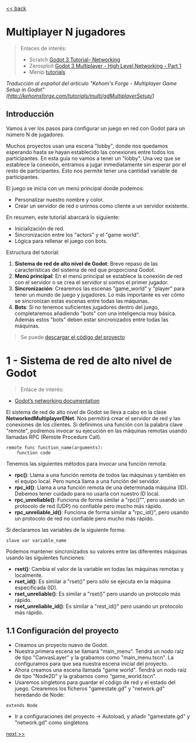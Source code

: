 
[<< back](../README.md)

# Multiplayer N jugadores

> Enlaces de interés:
> * Scratch [Godot 3 Tutorial– Networking](https://gamefromscratch.com/godot-3-tutorial-networking/)
> * Zerosploit [Godot 3 Multiplayer - High Level Networking - Part 1](https://www.youtube.com/watch?v=TGIWD24QIvY)
> * Menip [tutorials](https://gitlab.com/menip/godot-multiplayer-tutorials)

_Traducción al español del artículo "Kehom's Forge - Multiplayer Game Setup in Godot"
(http://kehomsforge.com/tutorials/multi/gdMultiplayerSetup/)_

## Introducción

Vamos a ver los pasos para configurar un juego en red con Godot para un número N de jugadores.

Muchos proyectos usan una escena "lobby", donde nos quedamos esperando hasta se hayan establecido las conexiones entre todos los participantes. En esta guía no vamos a tener un "lobby". Una vez que se establece la conexión, entramos a jugar inmediatamente sin esperar por el resto de participantes. Esto nos permite tener una cantidad variable de participantes.

El juego se inicia con un menú principal donde podemos:
* Personalizar nuestro nombre y color.
* Crear un servidor de red o unirnos como cliente a un servidor existente.


En resumen, este tutorial abarcará lo siguiente:
* Inicialización de red.
* Sincronización entre los "actors" y el "game world".
* Lógica para rellenar el juego con bots.

Estructura del tutorial:
1. **Sistema de red de alto nivel de Godot**: Breve repaso de las características del sistema de red que proporciona Godot.
2. **Menú principal**: En el menú principal se establece la conexión de red con el servidor o se crea el servidor si somos el primer jugador.
3. **Sincronización**: Crearemos las escenas "game_world" y "player" para tener un mundo de juego y jugadores. Lo más importante es ver cómo se sincronizan estas escenas entre todas las máquinas.
4. **Bots**: Si no tenemos suficientes jugadores dentro del juego, completaremos añadiendo "bots" con una inteligencia muy básica. Además estos "bots" deben estar sincronizados entre todas las máquinas.

> Se puede [descargar el código del proyecto](https://github.com/Kehom/gdMultiplayerTutorial)

# 1 - Sistema de red de alto nivel de Godot

> Enlace de interés:
* [Godot’s networking documentation](https://docs.godotengine.org/en/3.1/tutorials/networking/index.html)

El sistema de red de alto nivel de Godot se lleva a cabo en la clase **NetworkedMultiplayerENet**. Nos permitirá crear el servidor de red y las conexiones de los clientes. Si definimos una función con la palabra clave "remote", podremos invocar su ejecución en las máquinas remotas usando llamadas RPC (Remote Procedure Call).

```
remote func function_name(arguments):
	function code
```

Tenemos las siguientes métodos para invocar una función remota:
* **rpc()**: Llama a una función remota de todos las máquinas y también en el equipo local. Pero nunca llama a una función del servidor.
* **rpc_id()**: Llama a una función remota de una determinada máquina (ID). Debemos tener cuidado para no usarla con nuestro ID local.
* **rpc_unreliable()**: Funciona de forma similar a "rpc()"", pero usando un protocolo de red (UDP) no confiable pero mucho más rápido.
* **rpc_unreliable_id()**: Funciona de forma similar a "rpc_id()", pero usando un protocolo de red no confiable pero mucho más rápido.

Si declaramos las variables de la siguiente forma:

```
slave var variable_name
```

Podemos mantener sincronizados su valores entre las diferentes máquinas usando las siguientes funciones:

* **rset()**: Cambia el valor de la variable en todas las máquinas remotas y localmente.
* **rset_id()**: Es similar a "rset()" pero sólo se ejecuta en la máquina especificada (ID).
* **rset_unreliable()**: Es similar a "rset()" pero usando un protocolo más rápido.
* **rset_unreliable_id()**: Es similar a "rest_id()" pero usando un protocolo más rápido.


## 1.1 Configuración del proyecto

* Creamos un proyecto nuevo de Godot.
* Nuestra primera escena se llamará "main_menu". Tendrá un nodo raíz de tipo "CanvasLayer" y la grabamos como "main_menu.tscn". La configuramos para que sea nuestra escena inicial del proyecto.
* Ahora creamos una escena llamada "game world". Tendrá un nodo raíz de tipo "Node2D" y la grabamos como "game_world.tscn".
* Usaremos singletons para guardar el código de red y el estado del juego. Crearemos los ficheros "gamestate.gd" y "network.gd" heredando de Node:

```
extends Node
```

* Ir a configuraciones del proyecto -> Autoload, y añadir "gamestate.gd" y "network.gd" como singletons

[next >>](multiplayer-n-2.md)
